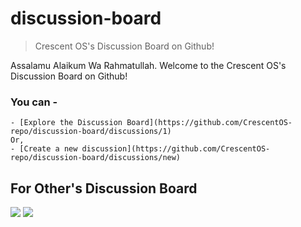 # discussion-board

> Crescent OS's Discussion Board on Github!

Assalamu Alaikum Wa Rahmatullah. Welcome to the Crescent OS's Discussion Board on Github!

### You can -
    - [Explore the Discussion Board](https://github.com/CrescentOS-repo/discussion-board/discussions/1)  
    Or,   
    - [Create a new discussion](https://github.com/CrescentOS-repo/discussion-board/discussions/new)

## For Other's Discussion Board

  <a href="https://join.slack.com/t/slack-vhl9697/shared_invite/zt-y2lna8fa-xKwSx64AFXD6uuc18nl0Ug"><img src="https://img.shields.io/badge/Slack%20Channel-Crescent%20OS-4a154b?style=for-the-badge&logo=slack"></a>
  <a href="https://discord.gg/WgU5zqWy"><img src="https://img.shields.io/badge/Discord%20Server-Crescent%20OS-5865f2?style=for-the-badge&logo=discord"></a>

